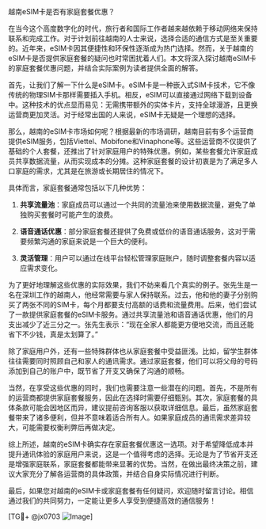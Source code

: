 越南eSIM卡是否有家庭套餐优惠？

在当今这个高度数字化的时代，旅行者和国际工作者越来越依赖于移动网络来保持联系和完成工作。对于计划前往越南的人士来说，选择合适的通信方式是至关重要的。近年来，eSIM卡因其便捷性和环保性逐渐成为热门选择。然而，关于越南的eSIM卡是否提供家庭套餐的疑问也时常困扰着人们。本文将深入探讨越南eSIM卡的家庭套餐优惠问题，并结合实际案例为读者提供全面的解答。

首先，让我们了解一下什么是eSIM卡。eSIM卡是一种嵌入式SIM卡技术，它不像传统的物理SIM卡那样需要插入手机。相反，eSIM可以直接通过网络下载到设备中。这种技术的优点显而易见：无需携带额外的实体卡片，支持全球漫游，且更换运营商更加灵活。对于经常出国的人来说，eSIM卡无疑是一个理想的选择。

那么，越南的eSIM卡市场如何呢？根据最新的市场调研，越南目前有多个运营商提供eSIM服务，包括Viettel、Mobifone和Vinaphone等。这些运营商不仅提供了基础的个人套餐，还推出了针对家庭用户的特殊优惠。例如，某些套餐允许家庭成员共享数据流量，从而实现成本的分摊。这种家庭套餐的设计初衷是为了满足多人口家庭的需求，尤其是在旅游或长期居住的情况下。

具体而言，家庭套餐通常包括以下几种优势：

1. **共享流量池**：家庭成员可以通过一个共同的流量池来使用数据流量，避免了单独购买套餐时可能产生的浪费。
   
2. **语音通话优惠**：部分家庭套餐还提供了免费或低价的语音通话服务，这对于需要频繁沟通的家庭来说是一个巨大的便利。
   
3. **灵活管理**：用户可以通过在线平台轻松管理家庭账户，随时调整套餐内容以适应需求变化。

为了更好地理解这些优惠的实际效果，我们不妨来看几个真实的例子。张先生是一名在深圳工作的越南人，他经常需要与家人保持联系。过去，他和他的妻子分别购买了两张不同的SIM卡，每个月都要支付高额的话费和流量费用。后来，他们尝试了一款提供家庭套餐的eSIM卡服务。通过共享流量池和语音通话优惠，他们的月支出减少了近三分之一。张先生表示：“现在全家人都能更方便地交流，而且还能省下不少钱，真是太划算了。”

除了家庭用户外，还有一些特殊群体也从家庭套餐中受益匪浅。比如，留学生群体往往需要同时照顾自己和家人的通讯需求。通过家庭套餐，他们可以将父母的号码添加到自己的账户中，既节省了开支又确保了沟通的顺畅。

当然，在享受这些优惠的同时，我们也需要注意一些潜在的问题。首先，不是所有的运营商都提供家庭套餐服务，因此在选择时需要仔细甄别。其次，家庭套餐的具体条款可能会因地区而异，建议提前咨询客服以获取详细信息。最后，虽然家庭套餐带来了诸多便利，但并不意味着适合所有人。如果家庭成员的通讯需求差异较大，可能需要权衡利弊后再做决定。

综上所述，越南的eSIM卡确实存在家庭套餐优惠这一选项。对于希望降低成本并提升通讯体验的家庭用户来说，这是一个值得考虑的选择。无论是为了节省开支还是增强家庭联系，家庭套餐都能带来显著的优势。当然，在做出最终决策之前，建议大家充分了解各运营商的具体政策，并结合自身实际情况进行判断。

最后，如果您对越南的eSIM卡或家庭套餐有任何疑问，欢迎随时留言讨论。相信通过我们的共同努力，一定能让更多人享受到便捷高效的通信服务！

[TG💪+ @jx0703 ![Image](https://github.com/user-attachments/assets/dbca1d08-cadb-493c-b0ec-ad6f7a83f270)]